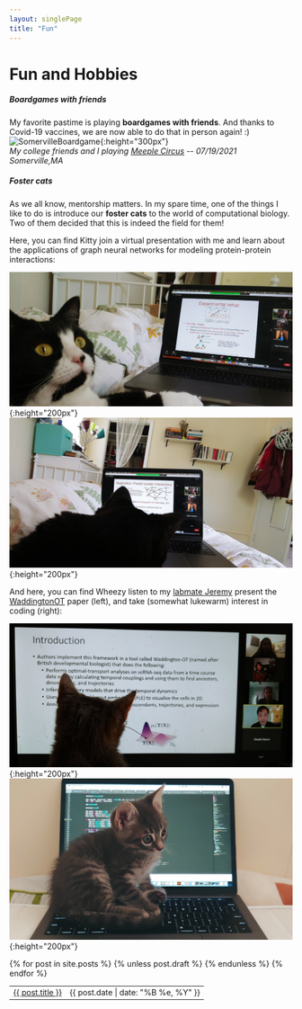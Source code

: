 ```yaml
---
layout: singlePage
title: "Fun"
---
```


# Fun and Hobbies

##### Boardgames with friends
My favorite pastime is playing **boardgames with friends**. And thanks to Covid-19 vaccines, we are now able to do that in person again! :) <br>
![SomervilleBoardgame](images/SomervilleBoardgame.png){:height="300px"}<br>
*My college friends and I playing [Meeple Circus](https://boardgamegeek.com/boardgame/193214/meeple-circus) -- 07/19/2021 Somerville,MA*

##### Foster cats
As we all know, mentorship matters. In my spare time, one of the things I like to do is introduce our **foster cats** to the world of computational biology. Two of them decided that this is indeed the field for them!

Here, you can find Kitty join a virtual presentation with me and learn about the applications of graph neural networks for modeling protein-protein interactions:<br>

![KittyLooks](images/KittyLooks.jpeg){:height="200px"}
![KittyPPI](images/KittyPPI.jpeg){:height="200px"} <br>

And here, you can find Wheezy listen to my [labmate Jeremy](https://rsinghlab.org/) present the [WaddingtonOT](https://www.cell.com/cell/pdf/S0092-8674(19)30039-X.pdf) paper (left), and take (somewhat lukewarm) interest in coding (right):

![WheezyOT](images/wheezyLearning.jpeg){:height="200px"}
![WheezySits](images/WheezSits.jpeg){:height="200px"}


<table class="table table-hover">
  {% for post in site.posts %}
    {% unless post.draft %}
    <tr>
      <td><a href="{{ post.url }}">{{ post.title }}</a></td>
      <td class="col-md-3" style="text-align: right;">{{ post.date | date: "%B %e, %Y" }}</td>
    </tr>
    {% endunless %}
  {% endfor %}
</table>